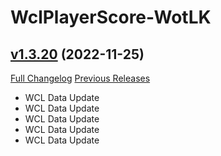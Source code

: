 # WclPlayerScore-WotLK

## [v1.3.20](https://github.com/icaca/WclPlayerScore/tree/v1.3.20) (2022-11-25)
[Full Changelog](https://github.com/icaca/WclPlayerScore/commits/v1.3.20) [Previous Releases](https://github.com/icaca/WclPlayerScore/releases)

- WCL Data Update  
- WCL Data Update  
- WCL Data Update  
- WCL Data Update  
- WCL Data Update  
